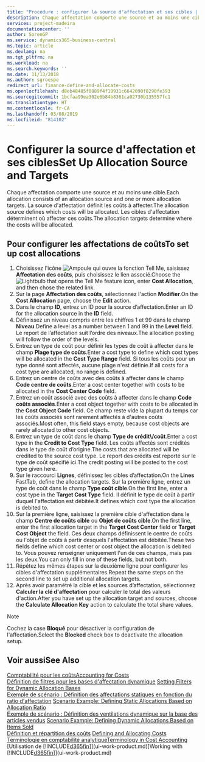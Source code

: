 ```yaml
---
title: "Procédure : configurer la source d'affectation et ses cibles | Microsoft Docs"
description: Chaque affectation comporte une source et au moins une cible. La source d'affectation définit les coûts à affecter. Les cibles d'affectation déterminent où affecter ces coûts.
services: project-madeira
documentationcenter: ''
author: SorenGP
ms.service: dynamics365-business-central
ms.topic: article
ms.devlang: na
ms.tgt_pltfrm: na
ms.workload: na
ms.search.keywords: ''
ms.date: 11/13/2018
ms.author: sgroespe
redirect_url: finance-define-and-allocate-costs
ms.openlocfilehash: d8eb48485f0889f4f10931c6642090f8290fe393
ms.sourcegitcommit: 1bcfaa99ea302e6b84b8361ca02730b135557fc1
ms.translationtype: HT
ms.contentlocale: fr-CA
ms.lasthandoff: 03/08/2019
ms.locfileid: "814102"
---
```

# <a name="set-up-allocation-source-and-targets"></a><span data-ttu-id="7f10b-105">Configurer la source d'affectation et ses cibles</span><span class="sxs-lookup"><span data-stu-id="7f10b-105">Set Up Allocation Source and Targets</span></span>
<span data-ttu-id="7f10b-106">Chaque affectation comporte une source et au moins une cible.</span><span class="sxs-lookup"><span data-stu-id="7f10b-106">Each allocation consists of an allocation source and one or more allocation targets.</span></span> <span data-ttu-id="7f10b-107">La source d'affectation définit les coûts à affecter.</span><span class="sxs-lookup"><span data-stu-id="7f10b-107">The allocation source defines which costs will be allocated.</span></span> <span data-ttu-id="7f10b-108">Les cibles d'affectation déterminent où affecter ces coûts.</span><span class="sxs-lookup"><span data-stu-id="7f10b-108">The allocation targets determine where the costs will be allocated.</span></span>  

## <a name="to-set-up-cost-allocations"></a><span data-ttu-id="7f10b-109">Pour configurer les affectations de coûts</span><span class="sxs-lookup"><span data-stu-id="7f10b-109">To set up cost allocations</span></span>  
1.  <span data-ttu-id="7f10b-110">Choisissez l'icône ![Ampoule qui ouvre la fonction Tell Me](media/ui-search/search_small.png "Dites-moi ce que vous voulez faire"), saisissez **Affectation des coûts**, puis choisissez le lien associé.</span><span class="sxs-lookup"><span data-stu-id="7f10b-110">Choose the ![Lightbulb that opens the Tell Me feature](media/ui-search/search_small.png "Tell me what you want to do") icon, enter **Cost Allocation**, and then chose the related link.</span></span>  
2.  <span data-ttu-id="7f10b-111">Sur la page **Affectation des coûts**, sélectionnez l'action **Modifier**.</span><span class="sxs-lookup"><span data-stu-id="7f10b-111">On the **Cost Allocation** page, choose the **Edit** action.</span></span>  
3.  <span data-ttu-id="7f10b-112">Dans le champ **ID**, entrez un ID pour la source d’affectation.</span><span class="sxs-lookup"><span data-stu-id="7f10b-112">Enter an ID for the allocation source in the **ID** field.</span></span>  
4.  <span data-ttu-id="7f10b-113">Définissez un niveau compris entre les chiffres 1 et 99 dans le champ **Niveau**.</span><span class="sxs-lookup"><span data-stu-id="7f10b-113">Define a level as a number between 1 and 99 in the **Level** field.</span></span> <span data-ttu-id="7f10b-114">Le report de l’affectation suit l’ordre des niveaux.</span><span class="sxs-lookup"><span data-stu-id="7f10b-114">The allocation posting will follow the order of the levels.</span></span>  
5.  <span data-ttu-id="7f10b-115">Entrez un type de coût pour définir les types de coût à affecter dans le champ **Plage type de coûts**.</span><span class="sxs-lookup"><span data-stu-id="7f10b-115">Enter a cost type to define which cost types will be allocated in the **Cost Type Range** field.</span></span> <span data-ttu-id="7f10b-116">Si tous les coûts pour un type donné sont affectés, aucune plage n'est définie.</span><span class="sxs-lookup"><span data-stu-id="7f10b-116">If all costs for a cost type are allocated, no range is defined.</span></span>  
6.  <span data-ttu-id="7f10b-117">Entrez un centre de coûts avec des coûts à affecter dans le champ **Code centre de coûts**.</span><span class="sxs-lookup"><span data-stu-id="7f10b-117">Enter a cost center together with costs to be allocated in the **Cost Center Code** field.</span></span>  
7.  <span data-ttu-id="7f10b-118">Entrez un coût associé avec des coûts à affecter dans le champ **Code coûts associés**.</span><span class="sxs-lookup"><span data-stu-id="7f10b-118">Enter a cost object together with costs to be allocated in the **Cost Object Code** field.</span></span> <span data-ttu-id="7f10b-119">Ce champ reste vide la plupart du temps car les coûts associés sont rarement affectés à d'autres coûts associés.</span><span class="sxs-lookup"><span data-stu-id="7f10b-119">Most often, this field stays empty, because cost objects are rarely allocated to other cost objects.</span></span>  
8.  <span data-ttu-id="7f10b-120">Entrez un type de coût dans le champ **Type de crédit\\\/coût**.</span><span class="sxs-lookup"><span data-stu-id="7f10b-120">Enter a cost type in the **Credit to Cost Type** field.</span></span> <span data-ttu-id="7f10b-121">Les coûts affectés sont crédités dans le type de coût d’origine.</span><span class="sxs-lookup"><span data-stu-id="7f10b-121">The costs that are allocated will be credited to the source cost type.</span></span> <span data-ttu-id="7f10b-122">Le report des crédits est reporté sur le type de coût spécifié ici.</span><span class="sxs-lookup"><span data-stu-id="7f10b-122">The credit posting will be posted to the cost type given here.</span></span>  
9. <span data-ttu-id="7f10b-123">Sur le raccourci **Lignes**, définissez les cibles d’affectation.</span><span class="sxs-lookup"><span data-stu-id="7f10b-123">On the **Lines** FastTab, define the allocation targets.</span></span> <span data-ttu-id="7f10b-124">Sur la première ligne, entrez un type de coût dans le champ **Type coût cible**.</span><span class="sxs-lookup"><span data-stu-id="7f10b-124">On the first line, enter a cost type in the **Target Cost Type** field.</span></span> <span data-ttu-id="7f10b-125">Il définit le type de coût à partir duquel l'affectation est débitée.</span><span class="sxs-lookup"><span data-stu-id="7f10b-125">It defines which cost type the allocation is debited to.</span></span>  
10. <span data-ttu-id="7f10b-126">Sur la première ligne, saisissez la première cible d'affectation dans le champ **Centre de coûts cible** ou **Objet de coûts cible**.</span><span class="sxs-lookup"><span data-stu-id="7f10b-126">On the first line, enter the first allocation target in the **Target Cost Center** field or **Target Cost Object** the field.</span></span> <span data-ttu-id="7f10b-127">Ces deux champs définissent le centre de coûts ou l'objet de coûts à partir desquels l'affectation est débitée.</span><span class="sxs-lookup"><span data-stu-id="7f10b-127">These two fields define which cost center or cost object the allocation is debited to.</span></span> <span data-ttu-id="7f10b-128">Vous pouvez renseigner uniquement l'un de ces champs, mais pas les deux.</span><span class="sxs-lookup"><span data-stu-id="7f10b-128">You can only fill in one of these fields, but not both.</span></span>  
11. <span data-ttu-id="7f10b-129">Répétez les mêmes étapes sur la deuxième ligne pour configurer les cibles d'affectation supplémentaires.</span><span class="sxs-lookup"><span data-stu-id="7f10b-129">Repeat the same steps on the second line to set up additional allocation targets.</span></span>  
12. <span data-ttu-id="7f10b-130">Après avoir paramétré la cible et les sources d’affectation, sélectionnez **Calculer la clé d'affectation** pour calculer le total des valeurs d'action.</span><span class="sxs-lookup"><span data-stu-id="7f10b-130">After you have set up the allocation target and sources, choose the **Calculate Allocation Key** action to calculate the total share values.</span></span>  

> [!NOTE]  
>  <span data-ttu-id="7f10b-131">Cochez la case **Bloqué** pour désactiver la configuration de l'affectation.</span><span class="sxs-lookup"><span data-stu-id="7f10b-131">Select the **Blocked** check box to deactivate the allocation setup.</span></span>  

## <a name="see-also"></a><span data-ttu-id="7f10b-132">Voir aussi</span><span class="sxs-lookup"><span data-stu-id="7f10b-132">See Also</span></span>  
[<span data-ttu-id="7f10b-133">Comptabilité pour les coûts</span><span class="sxs-lookup"><span data-stu-id="7f10b-133">Accounting for Costs</span></span>](finance-manage-cost-accounting.md)  
 <span data-ttu-id="7f10b-134">[Définition de filtres pour les bases d'affectation dynamique](finance-setting-filters-for-dynamic-allocation-bases.md) </span><span class="sxs-lookup"><span data-stu-id="7f10b-134">[Setting Filters for Dynamic Allocation Bases](finance-setting-filters-for-dynamic-allocation-bases.md) </span></span>  
 <span data-ttu-id="7f10b-135">[Exemple de scénario : Définition des affectations statiques en fonction du ratio d'affectation](finance-scenario-example-defining-static-allocations-based-on-allocation-ratio.md) </span><span class="sxs-lookup"><span data-stu-id="7f10b-135">[Scenario Example: Defining Static Allocations Based on Allocation Ratio](finance-scenario-example-defining-static-allocations-based-on-allocation-ratio.md) </span></span>  
 <span data-ttu-id="7f10b-136">[Exemple de scénario : Définition des ventilations dynamique sur la base des articles vendus](finance-scenario-example-defining-dynamic-allocations-based-on-items-sold.md) </span><span class="sxs-lookup"><span data-stu-id="7f10b-136">[Scenario Example: Defining Dynamic Allocations Based on Items Sold](finance-scenario-example-defining-dynamic-allocations-based-on-items-sold.md) </span></span>  
 <span data-ttu-id="7f10b-137">[Définition et répartition des coûts](finance-define-and-allocate-costs.md) </span><span class="sxs-lookup"><span data-stu-id="7f10b-137">[Defining and Allocating Costs](finance-define-and-allocate-costs.md) </span></span>  
 [<span data-ttu-id="7f10b-138">Terminologie en comptabilité analytique</span><span class="sxs-lookup"><span data-stu-id="7f10b-138">Terminology in Cost Accounting</span></span>](finance-terminology-in-cost-accounting.md)  
 <span data-ttu-id="7f10b-139">[Utilisation de [!INCLUDE[d365fin](includes/d365fin_md.md)]](ui-work-product.md)</span><span class="sxs-lookup"><span data-stu-id="7f10b-139">[Working with [!INCLUDE[d365fin](includes/d365fin_md.md)]](ui-work-product.md)</span></span>
